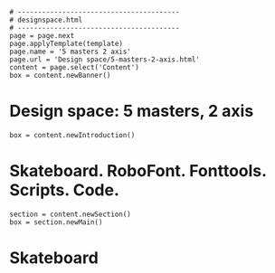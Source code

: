 ~~~
# ----------------------------------------
# designspace.html
# ----------------------------------------
page = page.next
page.applyTemplate(template)  
page.name = '5 masters 2 axis'
page.url = 'Design space/5-masters-2-axis.html'
content = page.select('Content')
box = content.newBanner()
~~~

# Design space: 5 masters, 2 axis

~~~
box = content.newIntroduction()
~~~

# Skateboard. RoboFont. Fonttools. Scripts. Code.

~~~
section = content.newSection()
box = section.newMain()
~~~

# Skateboard
